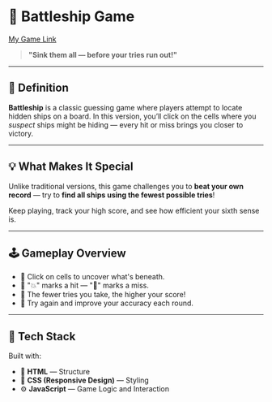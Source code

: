 # 🚢 Battleship Game

[My Game Link](1p-battleships.surge.sh)
> **"Sink them all — before your tries run out!"**

---

## 🎯 Definition

**Battleship** is a classic guessing game where players attempt to locate hidden ships on a board.
In this version, you’ll click on the cells where you *suspect* ships might be hiding — every hit or miss brings you closer to victory.

---

## 💡 What Makes It Special

Unlike traditional versions, this game challenges you to **beat your own record** —
try to **find all ships using the fewest possible tries**!

Keep playing, track your high score, and see how efficient your sixth sense is.

---

## 🕹️ Gameplay Overview

- 🎯 Click on cells to uncover what's beneath.
- 🚢 "💥" marks a hit — "🌊" marks a miss.
- 🧠 The fewer tries you take, the higher your score!
- 🔁 Try again and improve your accuracy each round.

---

## 🧩 Tech Stack

Built with:
- 🧱 **HTML** — Structure
- 🎨 **CSS (Responsive Design)** — Styling
- ⚙️ **JavaScript** — Game Logic and Interaction
